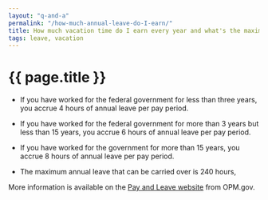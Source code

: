 ```yaml
---
layout: "q-and-a"
permalink: "/how-much-annual-leave-do-I-earn/"
title: How much vacation time do I earn every year and what's the maximum amount I can accrue?
tags: leave, vacation
---
```

# {{ page.title }}

* If you have worked for the federal government for less than three years, you accrue 4 hours of annual leave per pay period.

* If you have worked for the federal government for more than 3 years but less than 15 years, you accrue 6 hours of annual leave per pay period.

* If you have worked for the government for more than 15 years, you accrue 8 hours of annual leave per pay period.

* The maximum annual leave that can be carried over is 240 hours,

More information is available on the [Pay and Leave website](https://www.opm.gov/policy-data-oversight/pay-leave/leave-administration/fact-sheets/annual-leave/) from OPM.gov.
